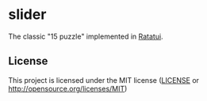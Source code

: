 # slider

The classic "15 puzzle" implemented in [Ratatui].

[Ratatui]: https://ratatui.rs

## License

This project is licensed under the MIT license ([LICENSE] or <http://opensource.org/licenses/MIT>)

[LICENSE]: ./LICENSE
